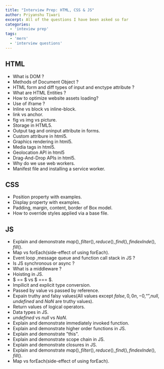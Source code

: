 ```yaml
---
title: "Interview Prep: HTML, CSS & JS"
author: Priyanshu Tiwari
excerpt: All of the questions I have been asked so far
categories:
  - 'inteview prep'
tags:
  - 'mern'
  - 'interview questions'
---
```


## HTML

* What is DOM ?
* Methods of Document Object ?
* HTML form and diff types of input and enctype attribute ?
* What are HTML Entities ?
* How to optimize website assets loading?
* Use of iframe ?
* Inline vs block vs inline-block.
* link vs anchor.
* fig vs img vs picture.
* Storage in HTML5.
* Output tag and oninput attribute in forms.
* Custom attribure in html5.
* Graphics rendering in html5.
* Media tags in html5.
* Geolocation API in html5
* Drag-And-Drop APIs in html5.
* Why do we use web workers.
* Manifest file and installing a service worker.

## CSS

* Position property with examples.
* Display property with examples.
* Padding, margin, content, border of Box model.
* How to override styles applied via a base file.

## JS

* Explain and demonstrate $map(), filter(), reduce(), find(), findexInde(), fill()$.
* Map vs forEach(side-effect of using forEach).
* Event loop ,message queue and function call stack in JS ?
* Is JS synchronous or async ?
* What is a middleware ?
* Hoisting in JS.
* $ == $ vs $ === $.
* Impilicit and explicit type conversion.
* Passed by value vs passed by reference.
* Expain truthy and falsy values(All values except $false, 0, 0n, -0, “”, null, undefined$ and $NaN$ are truthy values).
* Return values of logical operators.
* Data types in JS.
* $undefined$ vs $null$ vs $NaN$.
* Explain and demonstrate immediately invoked function.
* Explain and demonstrate higher order functions in JS.
* Explain and demonstrate "this".
* Explain and demonstrate scope chain in JS.
* Explain and demonstrate closures in JS.
* Explain and demonstrate $map(), filter(), reduce(), find(), findexInde(), fill()$.
* Map vs forEach(side-effect of using forEach).